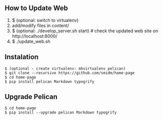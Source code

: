 ## How to Update Web

1. $ (optional: switch to virtualenv)
2. add/modify files in content/
3. $ (optional: ./develop_server.sh start)  # check the updated web site on http://localhost:8000/
4. $ ./update_web.sh

## Instalation
    $ (optional - create virtualenv: mkvirtualenv pelican)
    $ git clone --recursive https://github.com/smidm/home-page
    $ cd home-page
    $ pip install pelican Markdown typogrify
    
## Upgrade Pelican
    $ cd home-page
    $ pip install --upgrade pelican Markdown typogrify
